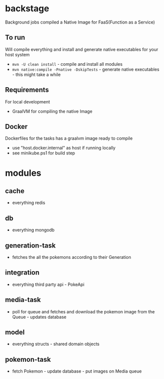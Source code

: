 # backstage

Background jobs compiled a Native Image for FaaS(Function as a Service)

## To run

Will compile everything and install and generate native executables for your host system

* `mvn -U clean install` - compile and install all modules
* `mvn native:compile -Pnative -DskipTests` - generate native executables - this might take a while

## Requirements

For local development

* GraalVM for compiling the native Image

## Docker

Dockerfiles for the tasks has a graalvm image ready to compile

* use "host.docker.internal" as host if running locally
* see minikube.ps1 for build step

# modules

## cache

* everything redis

## db

* everything mongodb

## generation-task

* fetches the all the pokemons according to their Generation

## integration

* everything third party api - PokeApi

## media-task

* poll for queue and fetches and download the pokemon image from the Queue - updates database

## model

* everything structs - shared domain objects

## pokemon-task

* fetch Pokemon - update database - put images on Media queue

